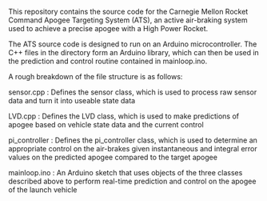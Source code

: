 This repository contains the source code for the Carnegie Mellon Rocket Command
Apogee Targeting System (ATS), an active air-braking system used to achieve a 
precise apogee with a High Power Rocket.

The ATS source code is designed to run on an Arduino microcontroller. The C++ 
files in the directory form an Arduino library, which can then be used in
the prediction and control routine contained in mainloop.ino.

A rough breakdown of the file structure is as follows:

sensor.cpp    : Defines the sensor class, which is used to process raw sensor data
	        and turn it into useable state data

LVD.cpp       : Defines the LVD class, which is used to make predictions of apogee
	        based on vehicle state data and the current control

pi\_controller : Defines the pi\_controller class, which is used to determine an 
		appropriate control on the air-brakes given instantaneous and 
		integral error values on the predicted apogee compared to the 
		target apogee

mainloop.ino  : An Arduino sketch that uses objects of the three classes described
		above to perform real-time prediction and control on the apogee 
		of the launch vehicle


